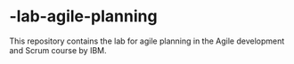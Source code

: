 # -lab-agile-planning
This repository contains the lab for agile planning in the Agile development and Scrum course by IBM.
